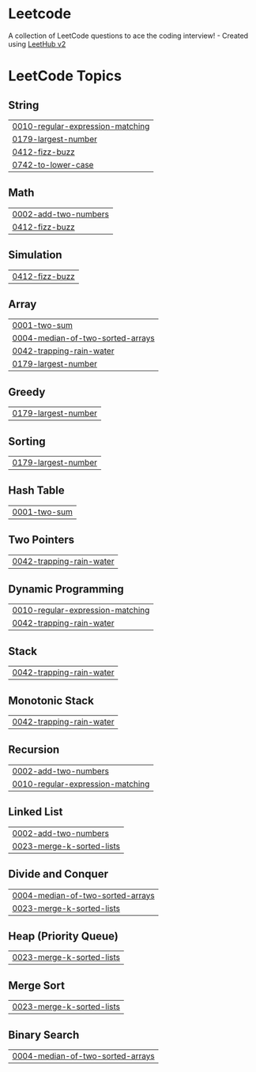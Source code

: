 # Leetcode
A collection of LeetCode questions to ace the coding interview! - Created using [LeetHub v2](https://github.com/arunbhardwaj/LeetHub-2.0)

<!---LeetCode Topics Start-->
# LeetCode Topics
## String
|  |
| ------- |
| [0010-regular-expression-matching](https://github.com/srigayathri777/Leetcode/tree/master/0010-regular-expression-matching) |
| [0179-largest-number](https://github.com/srigayathri777/Leetcode/tree/master/0179-largest-number) |
| [0412-fizz-buzz](https://github.com/srigayathri777/Leetcode/tree/master/0412-fizz-buzz) |
| [0742-to-lower-case](https://github.com/srigayathri777/Leetcode/tree/master/0742-to-lower-case) |
## Math
|  |
| ------- |
| [0002-add-two-numbers](https://github.com/srigayathri777/Leetcode/tree/master/0002-add-two-numbers) |
| [0412-fizz-buzz](https://github.com/srigayathri777/Leetcode/tree/master/0412-fizz-buzz) |
## Simulation
|  |
| ------- |
| [0412-fizz-buzz](https://github.com/srigayathri777/Leetcode/tree/master/0412-fizz-buzz) |
## Array
|  |
| ------- |
| [0001-two-sum](https://github.com/srigayathri777/Leetcode/tree/master/0001-two-sum) |
| [0004-median-of-two-sorted-arrays](https://github.com/srigayathri777/Leetcode/tree/master/0004-median-of-two-sorted-arrays) |
| [0042-trapping-rain-water](https://github.com/srigayathri777/Leetcode/tree/master/0042-trapping-rain-water) |
| [0179-largest-number](https://github.com/srigayathri777/Leetcode/tree/master/0179-largest-number) |
## Greedy
|  |
| ------- |
| [0179-largest-number](https://github.com/srigayathri777/Leetcode/tree/master/0179-largest-number) |
## Sorting
|  |
| ------- |
| [0179-largest-number](https://github.com/srigayathri777/Leetcode/tree/master/0179-largest-number) |
## Hash Table
|  |
| ------- |
| [0001-two-sum](https://github.com/srigayathri777/Leetcode/tree/master/0001-two-sum) |
## Two Pointers
|  |
| ------- |
| [0042-trapping-rain-water](https://github.com/srigayathri777/Leetcode/tree/master/0042-trapping-rain-water) |
## Dynamic Programming
|  |
| ------- |
| [0010-regular-expression-matching](https://github.com/srigayathri777/Leetcode/tree/master/0010-regular-expression-matching) |
| [0042-trapping-rain-water](https://github.com/srigayathri777/Leetcode/tree/master/0042-trapping-rain-water) |
## Stack
|  |
| ------- |
| [0042-trapping-rain-water](https://github.com/srigayathri777/Leetcode/tree/master/0042-trapping-rain-water) |
## Monotonic Stack
|  |
| ------- |
| [0042-trapping-rain-water](https://github.com/srigayathri777/Leetcode/tree/master/0042-trapping-rain-water) |
## Recursion
|  |
| ------- |
| [0002-add-two-numbers](https://github.com/srigayathri777/Leetcode/tree/master/0002-add-two-numbers) |
| [0010-regular-expression-matching](https://github.com/srigayathri777/Leetcode/tree/master/0010-regular-expression-matching) |
## Linked List
|  |
| ------- |
| [0002-add-two-numbers](https://github.com/srigayathri777/Leetcode/tree/master/0002-add-two-numbers) |
| [0023-merge-k-sorted-lists](https://github.com/srigayathri777/Leetcode/tree/master/0023-merge-k-sorted-lists) |
## Divide and Conquer
|  |
| ------- |
| [0004-median-of-two-sorted-arrays](https://github.com/srigayathri777/Leetcode/tree/master/0004-median-of-two-sorted-arrays) |
| [0023-merge-k-sorted-lists](https://github.com/srigayathri777/Leetcode/tree/master/0023-merge-k-sorted-lists) |
## Heap (Priority Queue)
|  |
| ------- |
| [0023-merge-k-sorted-lists](https://github.com/srigayathri777/Leetcode/tree/master/0023-merge-k-sorted-lists) |
## Merge Sort
|  |
| ------- |
| [0023-merge-k-sorted-lists](https://github.com/srigayathri777/Leetcode/tree/master/0023-merge-k-sorted-lists) |
## Binary Search
|  |
| ------- |
| [0004-median-of-two-sorted-arrays](https://github.com/srigayathri777/Leetcode/tree/master/0004-median-of-two-sorted-arrays) |
<!---LeetCode Topics End-->